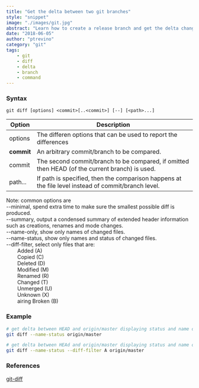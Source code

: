 ```yaml
---
title: "Get the delta between two git branches"
style: "snippet"
image: "./images/git.jpg"
abstract: "Learn how to create a release branch and get the delta changes between release and master."
date: "2018-06-05"
author: "ptrevino"
category: "git"
tags:
    - git
    - diff
    - delta
    - branch
    - command
---
```


<!-- start:abstract -->

### Syntax

```
git diff [options] <commit>[..<commit>] [--] [<path>...]
```

| Option     | Description                                                                                         |
| ---------- | --------------------------------------------------------------------------------------------------- |
| options    | The differen options that can be used to report the differences                                     |
| **commit** | An arbitrary commit/branch to be compared.                                                          |
| commit     | The second commit/branch to be compared, if omitted then HEAD (of the current branch) is used.      |
| path...    | If path is specified, then the comparison happens at the file level instead of commit/branch level. |

Note: common options are  
--minimal, spend extra time to make sure the smallest possible diff is produced.  
--summary, output a condensed summary of extended header information such as creations, renames and mode changes.  
--name-only, show only names of changed files.  
--name-status, show only names and status of changed files.  
--diff-filter, select only files that are:   
  <span style="display: block; margin-left: 30px;" markdown="1">Added (A)</span>
  <span style="display: block; margin-left: 30px;" markdown="1">Copied (C)</span>
  <span style="display: block; margin-left: 30px;" markdown="1">Deleted (D)</span>
  <span style="display: block; margin-left: 30px;" markdown="1">Modified (M)</span>
  <span style="display: block; margin-left: 30px;" markdown="1">Renamed (R)</span>
  <span style="display: block; margin-left: 30px;" markdown="1">Changed (T)</span>
  <span style="display: block; margin-left: 30px;" markdown="1">Unmerged (U)</span>
  <span style="display: block; margin-left: 30px;" markdown="1">Unknown (X)</span>
  <span style="display: block; margin-left: 30px;" markdown="1">airing Broken (B)</span>

<!-- end:abstract -->  

### Example

```bash
# get delta between HEAD and origin/master displaying status and name of the files
git diff --name-status origin/master

# get delta between HEAd and origin/master displaying status and name of the files and showing only added files
git diff --name-status --diff-filter A origin/master
```

### References
[git-diff](https://git-scm.com/docs/git-diff) 


